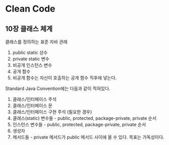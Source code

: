 # Clean Code 
## 10장 클래스 체계 
클래스를 정의하는 표준 자바 관례  
1. public static 상수  
2. private static 변수  
3. 비공개 인스턴스 변수  
4. 공개 함수  
5. 비공개 함수는 자신이 호출하는 공개 함수 직후에 넣는다.  

Standard Java Convention에는 다음과 같이 적혀있다.  
1. 클래스/인터페이스 주석  
2. 클래스/인터페이스 문   
3. 클래스/인터페이스 구현 주석 (필요한 경우)  
4. 클래스(static) 변수들 - public, protected, package-private, private 순서  
5. 인스턴스 변수들 - public, protected, package-private, private 순서  
6. 생성자  
7. 메서드들 - private 메서드가 public 메서드 사이에 올 수 있다. 목표는 가독성이다.  